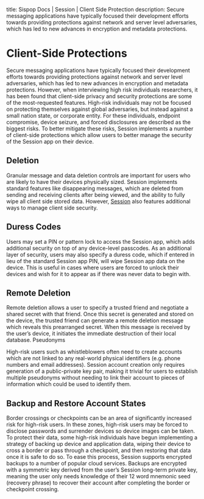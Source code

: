 title: Sispop Docs | Session | Client Side Protection
description: Secure messaging applications have typically focused their development efforts towards providing  protections against network and server level adversaries, which has led to new advances in encryption and metadata protections.

# Client-Side Protections 

Secure messaging applications have typically focused their development efforts towards providing  protections against network and server level adversaries, which has led to new advances in encryption and metadata protections. However, when interviewing high risk individuals researchers, it has been found that client-side privacy and security protections are some of the most-requested features. High-risk individuals may not be focused on protecting themselves against global adversaries, but instead against a small nation state, or corporate entity. For these individuals, endpoint compromise, device seizure, and forced disclosures are described as the biggest risks. To better mitigate these risks, Session implements a number of client-side protections which allow users to better manage the security of the Session app on their device.

## Deletion

Granular message and data deletion controls are important for users who are likely to have their devices physically sized. Session implements standard features like disappearing messages, which are deleted from sending and receiving clients after being viewed, and the ability to fully wipe all client side stored data. However, [Session](https://getsession.org) also features additional ways to manage client side security. 

## Duress Codes 

Users may set a PIN or pattern lock to access the Session app, which adds additional security on top of any device-level passcodes. As an additional layer of security, users may also specify a duress code, which if entered in lieu of the standard Session app PIN, will wipe Session app data on the device. This is useful in cases where users are forced to unlock their devices and wish for it to appear as if there was never data to begin with. 

## Remote Deletion

Remote deletion allows a user to specify a trusted friend and negotiate a shared secret with that friend. Once this secret is generated and stored on the device, the trusted friend can generate a remote deletion message which reveals this prearranged secret. When this message is received by the user’s device, it initiates the immediate destruction of their local database.
Pseudonyms

High-risk users such as whistleblowers often need to create accounts which are not linked to any real-world physical identifiers (e.g. phone numbers and email addresses). Session account creation only requires generation of a public-private key pair, making it trivial for users to establish multiple pseudonyms without needing to link their account to pieces of information which could be used to identify them.  

## Backup and Restore Account States  

Border crossings or checkpoints can be an area of significantly increased risk for high-risk users. In these zones, high-risk users may be forced to disclose passwords and surrender devices so device images can be taken. To protect their data, some high-risk individuals have begun implementing a strategy of backing up device and application data, wiping their device to cross a border or pass through a checkpoint, and then restoring that data once it is safe to do so. To ease this process, Session supports encrypted backups to a number of popular cloud services. Backups are encrypted with a symmetric key derived from the user’s Session long-term private key, meaning the user only needs knowledge of their 12 word mnemonic seed (recovery phrase) to recover their account after completing the border or checkpoint crossing. 
